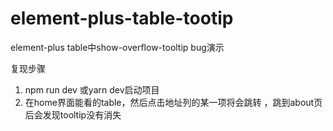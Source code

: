 # element-plus-table-tootip
element-plus table中show-overflow-tooltip bug演示

复现步骤
1. npm run dev 或yarn dev启动项目
2. 在home界面能看的table，然后点击地址列的某一项将会跳转
   ，跳到about页后会发现tooltip没有消失
